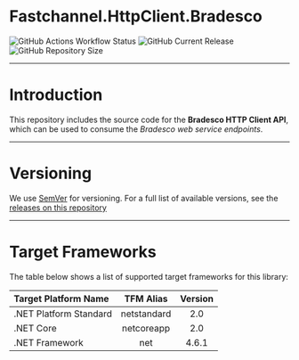 # Fastchannel.HttpClient.Bradesco

![GitHub Actions Workflow Status](https://img.shields.io/github/actions/workflow/status/fastchannel/Fastchannel.HttpClient.Bradesco/publish-nuget-on-new-version-tags.yml?branch=main&event=push&style=plastic&logo=githubactions&logoColor=white&label=Latest%20Build)
![GitHub Current Release](https://img.shields.io/github/v/release/fastchannel/Fastchannel.HttpClient.Bradesco?sort=semver&display_name=release&style=plastic&logo=github&label=Current%20Release)
![GitHub Repository Size](https://img.shields.io/github/repo-size/fastchannel/Fastchannel.HttpClient.Bradesco?style=plastic&logo=github&label=Repo%20Size)

---

# Introduction

This repository includes the source code for the **Bradesco HTTP Client API**, which can be used to consume the _Bradesco web service endpoints_.

---

# Versioning

We use [SemVer](http://semver.org/) for versioning. For a full list of available versions, see the [releases on this repository](https://github.com/fastchannel/Fastchannel.HttpClient.Bradesco/releases)

---

# Target Frameworks

The table below shows a list of supported target frameworks for this library:

| Target Platform Name   | TFM Alias   | Version |
|:-----------------------|:-----------:|:-------:|
| .NET Platform Standard | netstandard | 2.0     |
| .NET Core              | netcoreapp  | 2.0     |
| .NET Framework         | net         | 4.6.1   |
